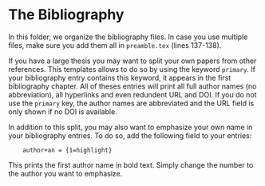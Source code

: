 # The Bibliography

In this folder, we organize the bibliography files. In case you use multiple files, make sure you add them all in `preamble.tex` (lines 137-138).

If you have a large thesis you may want to split your own papers from other references. This templates allows to do so by using the keyword `primary`. If your bibliography entry contains this keyword, it appears in the first bibliography chapter. All of theses entries will print all full author names (no abbreviation), all hyperlinks and even redundent URL and DOI. If you do not use the `primary` key, the author names are abbreviated and the URL field is only shown if no DOI is available.

In addition to this split, you may also want to emphasize your own name in your bibliography entries. To do so, add the following field to your entries:
```biblatex
	author+an = {1=highlight}
```
This prints the first author name in bold text. Simply change the number to the author you want to emphasize.